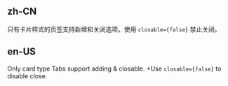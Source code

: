 ## zh-CN

只有卡片样式的页签支持新增和关闭选项。使用 `closable={false}` 禁止关闭。

## en-US

Only card type Tabs support adding & closable. +Use `closable={false}` to disable close.
